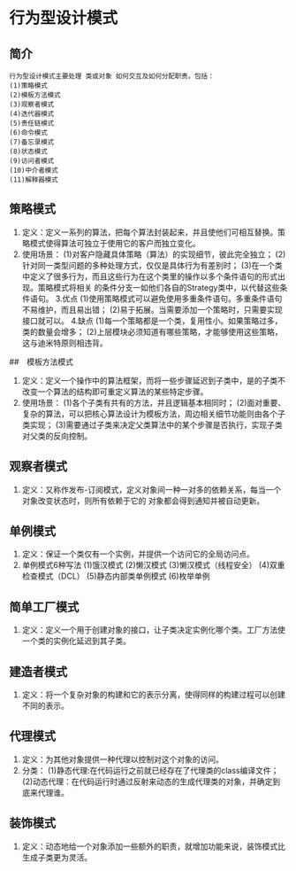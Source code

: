 # 行为型设计模式

## 简介
    行为型设计模式主要处理 类或对象 如何交互及如何分配职责。包括：
    (1)策略模式
    (2)模板方法模式
    (3)观察者模式
    (4)迭代器模式
    (5)责任链模式
    (6)命令模式
    (7)备忘录模式
    (8)状态模式
    (9)访问者模式
    (10)中介者模式
    (11)解释器模式
    
## 策略模式
1. 定义：定义一系列的算法，把每个算法封装起来，并且使他们可相互替换。策略模式使得算法可独立于使用它的客户而独立变化。
2. 使用场景：
    (1)对客户隐藏具体策略（算法）的实现细节，彼此完全独立；
    (2)针对同一类型问题的多种处理方式，仅仅是具体行为有差别时；
    (3)在一个类中定义了很多行为，而且这些行为在这个类里的操作以多个条件语句的形式出现。策略模式将相关
       的条件分支一如他们各自的Strategy类中，以代替这些条件语句。
3.优点
    (1)使用策略模式可以避免使用多重条件语句。多重条件语句不易维护，而且易出错；
    (2)易于拓展。当需要添加一个策略时，只需要实现接口就可以。
4.缺点
    (1)每一个策略都是一个类，复用性小。如果策略过多，类的数量会增多；
    (2)上层模块必须知道有哪些策略，才能够使用这些策略，这与迪米特原则相违背。
    
##　模板方法模式
1. 定义：定义一个操作中的算法框架，而将一些步骤延迟到子类中，是的子类不改变一个算法的结构即可重定义算法的某些特定步骤。
2. 使用场景：
    (1)各个子类有共有的方法，并且逻辑基本相同时；
    (2)面对重要、复杂的算法，可以把核心算法设计为模板方法，周边相关细节功能则由各个子类实现；
    (3)需要通过子类来决定父类算法中的某个步骤是否执行，实现子类对父类的反向控制。
    
## 观察者模式
1. 定义：又称作发布-订阅模式，定义对象间一种一对多的依赖关系，每当一个对象改变状态时，则所有依赖于它的
         对象都会得到通知并被自动更新。
         
## 单例模式
1. 定义：保证一个类仅有一个实例，并提供一个访问它的全局访问点。
2. 单例模式6种写法
    (1)饿汉模式
    (2)懒汉模式
    (3)懒汉模式（线程安全）
    (4)双重检查模式（DCL）
    (5)静态内部类单例模式
    (6)枚举单例
    
## 简单工厂模式
1. 定义：定义一个用于创建对象的接口，让子类决定实例化哪个类。工厂方法使一个类的实例化延迟到其子类。

## 建造者模式
1. 定义：将一个复杂对象的构建和它的表示分离，使得同样的构建过程可以创建不同的表示。

## 代理模式
1. 定义：为其他对象提供一种代理以控制对这个对象的访问。
2. 分类：
    (1)静态代理:在代码运行之前就已经存在了代理类的class编译文件；
    (2)动态代理：在代码运行时通过反射来动态的生成代理类的对象，并确定到底来代理谁。
    
## 装饰模式
1. 定义：动态地给一个对象添加一些额外的职责，就增加功能来说，装饰模式比生成子类更为灵活。
    
    
